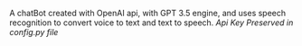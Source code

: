 A chatBot created with OpenAI api, with GPT 3.5 engine, and uses speech recognition to convert voice to text and text to speech.
*Api Key Preserved in config.py file*
